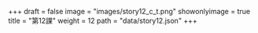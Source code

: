+++
draft = false 
image = "images/story12_c_t.png" 
showonlyimage = true 
title = "第12課" 
weight = 12 
path = "data/story12.json" 
+++
